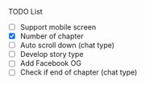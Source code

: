 TODO List
- [ ] Support mobile screen
- [x] Number of chapter
- [ ] Auto scroll down (chat type)
- [ ] Develop story type
- [ ] Add Facebook OG
- [ ] Check if end of chapter (chat type)